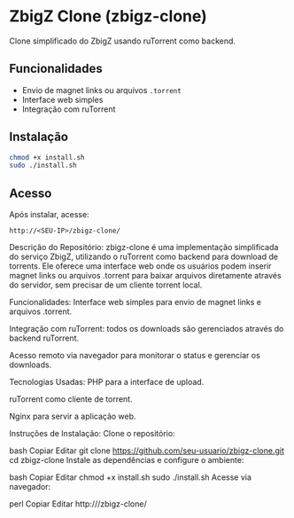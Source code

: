# ZbigZ Clone (zbigz-clone)

Clone simplificado do ZbigZ usando ruTorrent como backend.

## Funcionalidades
- Envio de magnet links ou arquivos `.torrent`
- Interface web simples
- Integração com ruTorrent

## Instalação
```bash
chmod +x install.sh
sudo ./install.sh
```

## Acesso
Após instalar, acesse:
```
http://<SEU-IP>/zbigz-clone/
```
Descrição do Repositório:
zbigz-clone é uma implementação simplificada do serviço ZbigZ, utilizando o ruTorrent como backend para download de torrents. Ele oferece uma interface web onde os usuários podem inserir magnet links ou arquivos .torrent para baixar arquivos diretamente através do servidor, sem precisar de um cliente torrent local.

Funcionalidades:
Interface web simples para envio de magnet links e arquivos .torrent.

Integração com ruTorrent: todos os downloads são gerenciados através do backend ruTorrent.

Acesso remoto via navegador para monitorar o status e gerenciar os downloads.

Tecnologias Usadas:
PHP para a interface de upload.

ruTorrent como cliente de torrent.

Nginx para servir a aplicação web.

Instruções de Instalação:
Clone o repositório:

bash
Copiar
Editar
git clone https://github.com/seu-usuario/zbigz-clone.git
cd zbigz-clone
Instale as dependências e configure o ambiente:

bash
Copiar
Editar
chmod +x install.sh
sudo ./install.sh
Acesse via navegador:

perl
Copiar
Editar
http://<SEU-IP>/zbigz-clone/
